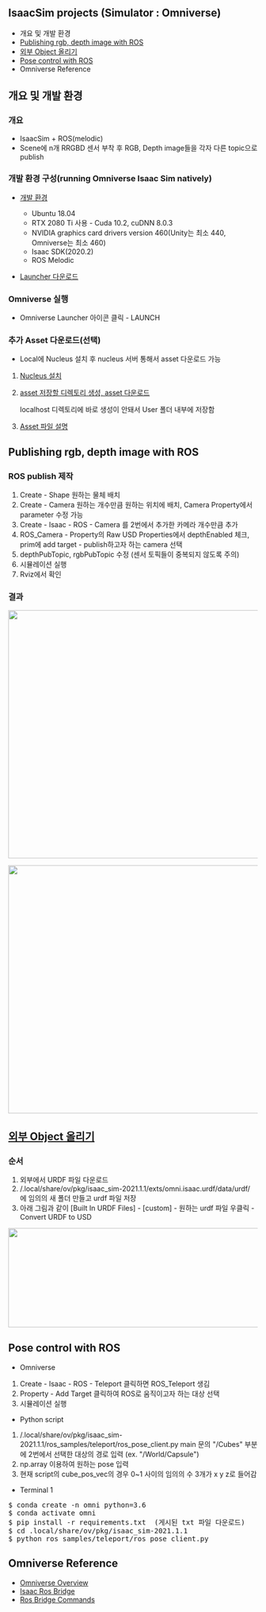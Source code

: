## IsaacSim projects (Simulator : Omniverse)
  * 개요 및 개발 환경
  * [Publishing rgb, depth image with ROS](https://github.com/SungjoonCho/IsaacSim_Omniverse#user-content-publishing-rgb-depth-image-with-ros)
  * [외부 Object 올리기](https://github.com/SungjoonCho/IsaacSim_Omniverse#user-content-%EC%99%B8%EB%B6%80-object-%EC%98%AC%EB%A6%AC%EA%B8%B0) 
  * [Pose control with ROS](https://github.com/SungjoonCho/IsaacSim_Omniverse#pose-control-with-ros)
  * Omniverse Reference

## 개요 및 개발 환경

### 개요

* IsaacSim + ROS(melodic)
* Scene에 n개 RRGBD 센서 부착 후 RGB, Depth image들을 각자 다른 topic으로 publish

### 개발 환경 구성(running Omniverse Isaac Sim natively)

* [개발 환경](https://docs.omniverse.nvidia.com/app_isaacsim/app_isaacsim/requirements.html)
  * Ubuntu 18.04
  * RTX 2080 Ti 사용 - Cuda 10.2, cuDNN 8.0.3
  * NVIDIA graphics card drivers version 460(Unity는 최소 440, Omniverse는 최소 460)
  * Isaac SDK(2020.2)
  * ROS Melodic
  
* [Launcher 다운로드](https://docs.omniverse.nvidia.com/app_isaacsim/app_isaacsim/setup.html#isaac-sim-on-omniverse-launcher)

### Omniverse 실행 
  
* Omniverse Launcher 아이콘 클릭 - LAUNCH

### 추가 Asset 다운로드(선택)

* Local에 Nucleus 설치 후 nucleus 서버 통해서 asset 다운로드 가능

1. [Nucleus 설치](https://docs.omniverse.nvidia.com/prod_nucleus/prod_nucleus/installation/workstation.html#installing-using-omniverse-launcher)
2. [asset 저장할 디렉토리 생성, asset 다운로드](https://docs.omniverse.nvidia.com/app_isaacsim/app_isaacsim/setup.html#isaac-sim-setup-nucleus-add-assets)
   
   localhost 디렉토리에 바로 생성이 안돼서 User 폴더 내부에 저장함
   
3. [Asset 파일 설명](https://docs.omniverse.nvidia.com/app_isaacsim/app_isaacsim/assets.html)

## Publishing rgb, depth image with ROS 

### ROS publish 제작

  1. Create - Shape 원하는 물체 배치
  2. Create - Camera 원하는 개수만큼 원하는 위치에 배치, Camera Property에서 parameter 수정 가능 
  3. Create - Isaac - ROS - Camera 를 2번에서 추가한 카메라 개수만큼 추가
  4. ROS_Camera - Property의 Raw USD Properties에서 depthEnabled 체크, prim에 add target - publish하고자 하는 camera 선택
  5. depthPubTopic, rgbPubTopic 수정 (센서 토픽들이 중복되지 않도록 주의)
  6. 시뮬레이션 실행
  7. Rviz에서 확인
  
### 결과

<p align="center">
  <img width="800" height="500" src="https://user-images.githubusercontent.com/80872528/130381577-26aa054e-38d8-4d47-86c5-0a66bb0c4351.png">
</p>

<p align="center">
  <img width="800" height="500" src="https://user-images.githubusercontent.com/80872528/130381555-2a767427-9979-43b5-8e59-c16c8d1e604f.png">
</p>
  
## [외부 Object 올리기](https://docs.omniverse.nvidia.com/app_isaacsim/app_isaacsim/ext_omni_isaac_urdf.html)

### 순서

1. 외부에서 URDF 파일 다운로드
2. /.local/share/ov/pkg/isaac_sim-2021.1.1/exts/omni.isaac.urdf/data/urdf/ 에 임의의 새 폴더 만들고 urdf 파일 저장
3. 아래 그림과 같이 [Built In URDF Files] - [custom] - 원하는 urdf 파일 우클릭 - Convert URDF to USD


<p align="center">
  <img width="800" height="200" src="https://user-images.githubusercontent.com/80872528/130394320-fb30de93-226d-49b1-bfc9-4e931bbc3817.png">
</p>


## Pose control with ROS

* Omniverse
1. Create - Isaac - ROS - Teleport 클릭하면 ROS_Teleport 생김
2. Property - Add Target 클릭하여 ROS로 움직이고자 하는 대상 선택
3. 시뮬레이션 실행

* Python script
1. /.local/share/ov/pkg/isaac_sim-2021.1.1/ros_samples/teleport/ros_pose_client.py main 문의 "/Cubes" 부분에 2번에서 선택한 대상의 경로 입력 (ex. "/World/Capsule")
2. np.array 이용하여 원하는 pose 입력
3. 현재 script의 cube_pos_vec의 경우 0~1 사이의 임의의 수 3개가 x y z로 들어감

* Terminal 1
<pre>
$ conda create -n omni python=3.6
$ conda activate omni
$ pip install -r requirements.txt  (게시된 txt 파일 다운로드)
$ cd .local/share/ov/pkg/isaac_sim-2021.1.1
$ python ros_samples/teleport/ros_pose_client.py
</pre>


##  Omniverse Reference


* [Omniverse Overview](https://docs.omniverse.nvidia.com/app_isaacsim/app_isaacsim/overview.html)
* [Isaac Ros Bridge](https://docs.omniverse.nvidia.com/app_isaacsim/app_isaacsim/ext_omni_isaac_ros_bridge.html)
* [Ros Bridge Commands](https://docs.omniverse.nvidia.com/py/isaacsim/source/extensions/omni.isaac.ros_bridge_ui/docs/index.html#module-omni.isaac.ros_bridge_ui.scripts.commands)
